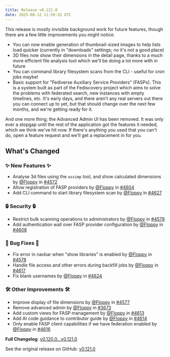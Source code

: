 ```yaml
---
title: Release v0.121.0
date: 2025-08-12 11:59:32 UTC
---
```

This release is mostly invisible background work for future features, though there are a few little improvements you might notice.

* You can now enable generation of thumbnail-sized images to help lists load quicker (currently in "downloads" settings; no it's not a good place)
* 3D files now show their dimensions in the detail page, thanks to a much more efficient file analysis tool which we'll be doing a lot more with in future
* You can command library filesystem scans from the CLI - useful for cron jobs maybe!
* Basic support for "Fediverse Auxiliary Service Providers" (FASPs). This is a system built as part of the Fediscovery project which aims to solve the problems with federated search, new instances with empty timelines, etc. It's early days, and there aren't any real servers out there you can connect up to yet, but that should change over the next few months, and we're getting ready for it.

And one more thing; the Advanced Admin UI has been removed. It was only ever a stopgap until the rest of the application got the features it needed, which we think we've hit now. If there's anything you used that you can't do, open a feature request and we'll get a replacement in for you.

## What's Changed
### ✨ New Features ✨
* Analyse 3d files using the `assimp` tool, and show calculated dimensions by [@Floppy](https://github.com/Floppy) in [#4572](https://github.com/manyfold3d/manyfold/pull/4572)
* Allow registration of FASP providers by [@Floppy](https://github.com/Floppy) in [#4604](https://github.com/manyfold3d/manyfold/pull/4604)
* Add CLI command to start library filesystem scan by [@Floppy](https://github.com/Floppy) in [#4627](https://github.com/manyfold3d/manyfold/pull/4627)
### 🔒 Security 🔒
* Restrict bulk scanning operations to administrators by [@Floppy](https://github.com/Floppy) in [#4579](https://github.com/manyfold3d/manyfold/pull/4579)
* Add authentication wall over FASP provider configuration by [@Floppy](https://github.com/Floppy) in [#4608](https://github.com/manyfold3d/manyfold/pull/4608)
### 🐛 Bug Fixes 🐛
* Fix error in navbar when "show libraries" is enabled by [@Floppy](https://github.com/Floppy) in [#4578](https://github.com/manyfold3d/manyfold/pull/4578)
* Handle file access and other errors during backfill jobs by [@Floppy](https://github.com/Floppy) in [#4617](https://github.com/manyfold3d/manyfold/pull/4617)
* Fix blank usernames by [@Floppy](https://github.com/Floppy) in [#4624](https://github.com/manyfold3d/manyfold/pull/4624)
### 🛠️ Other Improvements 🛠️
* Improve display of file dimensions by [@Floppy](https://github.com/Floppy) in [#4577](https://github.com/manyfold3d/manyfold/pull/4577)
* Remove advanced admin by [@Floppy](https://github.com/Floppy) in [#3673](https://github.com/manyfold3d/manyfold/pull/3673)
* Add custom views for FASP management by [@Floppy](https://github.com/Floppy) in [#4613](https://github.com/manyfold3d/manyfold/pull/4613)
* Add AI code guidance to contributor guide by [@Floppy](https://github.com/Floppy) in [#4614](https://github.com/manyfold3d/manyfold/pull/4614)
* Only enable FASP client capabilities if we have federation enabled by [@Floppy](https://github.com/Floppy) in [#4616](https://github.com/manyfold3d/manyfold/pull/4616)


**Full Changelog**: [v0.120.0...v0.121.0](https://github.com/manyfold3d/manyfold/compare/v0.120.0...v0.121.0)

See the original release on GitHub: [v0.121.0](https://github.com/manyfold3d/manyfold/releases/tag/v0.121.0)
